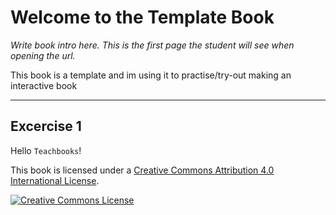 # Welcome to the Template Book

_Write book intro here. This is the first page the student will see when opening the url._

This book is a template and im using it to practise/try-out making an interactive book

---

## Excercise 1

Hello `Teachbooks`! 

This book is licensed under a <a rel="license" href="http://creativecommons.org/licenses/by/4.0/">Creative Commons Attribution 4.0 International License</a>.

<a rel="license" href="http://creativecommons.org/licenses/by/4.0/"><img alt="Creative Commons License" style="border-width:0" src="https://i.creativecommons.org/l/by/4.0/88x31.png"/></a>
